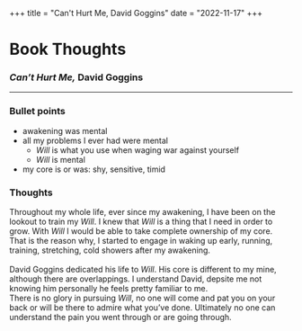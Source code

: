 +++
title = "Can't Hurt Me, David Goggins"
date = "2022-11-17"
+++

# Book Thoughts
### _Can’t Hurt Me,_ David Goggins
<hr>

### Bullet points
- awakening was mental
- all my problems I ever had were mental
    - _Will_ is what you use when waging war against yourself
    - _Will_ is mental
- my core is or was: shy, sensitive, timid


### Thoughts
Throughout my whole life, ever since my awakening, I have been on the lookout to train my _Will_. I knew that _Will_ is a thing that I need in order to grow. With _Will_ I would be able to take complete ownership of my core. <br>
That is the reason why, I started to engage in waking up early, running, training, stretching, cold showers after my awakening.
<br><br>
David Goggins dedicated his life to _Will_. His core is different to my mine, although there are overlappings. 
I understand David, depsite me not knowing him personally he feels pretty familiar to me. <br>
There is no glory in pursuing _Will_, no one will come and pat you on your back or will be there to admire what you’ve done. Ultimately no one can understand the pain you went through or are going through.